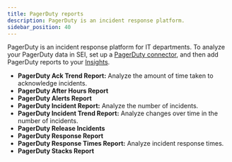```yaml
---
title: PagerDuty reports
description: PagerDuty is an incident response platform.
sidebar_position: 40
---
```


PagerDuty is an incident response platform for IT departments. To analyze your PagerDuty data in SEI, set up a [PagerDuty connector](../../sei-integrations/sei-connector-pagerduty.md), and then add PagerDuty reports to your [Insights](../../sei-insights.md).

* **PagerDuty Ack Trend Report:** Analyze the amount of time taken to acknowledge incidents.
* **PagerDuty After Hours Report**
* **PagerDuty Alerts Report**
* **PagerDuty Incident Report:** Analyze the number of incidents.
* **PagerDuty Incident Trend Report:** Analyze changes over time in the number of incidents.
* **PagerDuty Release Incidents**
* **PagerDuty Response Report**
* **PagerDuty Response Times Report:** Analyze incident response times.
* **PagerDuty Stacks Report**
